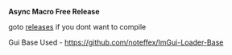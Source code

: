 <strong>Async Macro Free Release</strong>

goto <a href="https://github.com/kuwhy/Async-Macro/releases/tag/v1">releases</a> if you dont want to compile 

Gui Base Used - https://github.com/noteffex/ImGui-Loader-Base
